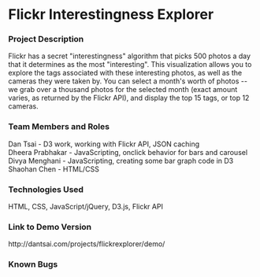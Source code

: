 <h1>Flickr Interestingness Explorer</h1>

<h3>Project Description</h3>
<p>Flickr has a secret "interestingness" algorithm that picks 500 photos a day that it determines as the most "interesting". This visualization allows you to explore the tags associated with these interesting photos, as well as the cameras they were taken by. You can select a month's worth of photos -- we grab over a thousand photos for the selected month (exact amount varies, as returned by the Flickr API), and display the top 15 tags, or top 12 cameras.</p>

<h3>Team Members and Roles</h3>
<p>Dan Tsai - D3 work, working with Flickr API, JSON caching<br/>
Dheera Prabhakar - JavaScripting, onclick behavior for bars and carousel<br />
Divya Menghani - JavaScripting, creating some bar graph code in D3<br />
Shaohan Chen - HTML/CSS</p>

<h3>Technologies Used</h3>
<p>HTML, CSS, JavaScript/jQuery, D3.js, Flickr API</p>

<h3>Link to Demo Version</h3>
<p>http://dantsai.com/projects/flickrexplorer/demo/</p>

<h3>Known Bugs</h3>
<p></p>